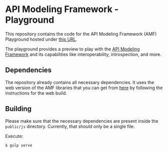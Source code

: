 # API Modeling Framework - Playground

This repository contains the code for the API Modeling Framework (AMF) Playground hosted under [this URL](https://mulesoft-labs.github.io/amf-playground/app/). 

The playground provides a preview to play with the [API Modeling Framework](https://raml-org.github.io/api-modeling-framework/) and its capabilities like interoperability, introspection, and more.

## Dependencies

The repository already contains all necessary dependencies. It uses the web version of the AMF libraries that you can get from [here](https://github.com/raml-org/api-modeling-framework) by following the instructions for the web build.

## Building

Please make sure that the necessary dependencies are present inside the `public/js` directory. Currently, that should only be a single file.

Execute:

``` bash
$ gulp serve
```

